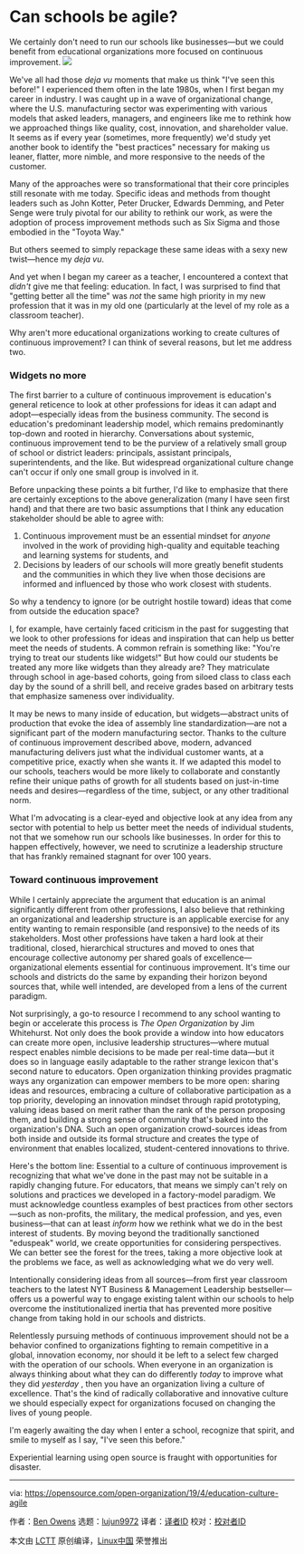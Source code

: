 [#]: collector: (lujun9972)
[#]: translator: (chen-ni)
[#]: reviewer: ( )
[#]: publisher: ( )
[#]: url: ( )
[#]: subject: (Can schools be agile?)
[#]: via: (https://opensource.com/open-organization/19/4/education-culture-agile)
[#]: author: (Ben Owens https://opensource.com/users/engineerteacher/users/ke4qqq/users/n8chz/users/don-watkins)

Can schools be agile?
======
We certainly don't need to run our schools like businesses—but we could
benefit from educational organizations more focused on continuous
improvement.
![][1]

We've all had those _deja vu_ moments that make us think "I've seen this before!" I experienced them often in the late 1980s, when I first began my career in industry. I was caught up in a wave of organizational change, where the U.S. manufacturing sector was experimenting with various models that asked leaders, managers, and engineers like me to rethink how we approached things like quality, cost, innovation, and shareholder value. It seems as if every year (sometimes, more frequently) we'd study yet another book to identify the "best practices" necessary for making us leaner, flatter, more nimble, and more responsive to the needs of the customer.

Many of the approaches were so transformational that their core principles still resonate with me today. Specific ideas and methods from thought leaders such as John Kotter, Peter Drucker, Edwards Demming, and Peter Senge were truly pivotal for our ability to rethink our work, as were the adoption of process improvement methods such as Six Sigma and those embodied in the "Toyota Way."

But others seemed to simply repackage these same ideas with a sexy new twist—hence my _deja vu_.

And yet when I began my career as a teacher, I encountered a context that _didn't_ give me that feeling: education. In fact, I was surprised to find that "getting better all the time" was _not_ the same high priority in my new profession that it was in my old one (particularly at the level of my role as a classroom teacher).

Why aren't more educational organizations working to create cultures of continuous improvement? I can think of several reasons, but let me address two.

### Widgets no more

The first barrier to a culture of continuous improvement is education's general reticence to look at other professions for ideas it can adapt and adopt—especially ideas from the business community. The second is education's predominant leadership model, which remains predominantly top-down and rooted in hierarchy. Conversations about systemic, continuous improvement tend to be the purview of a relatively small group of school or district leaders: principals, assistant principals, superintendents, and the like. But widespread organizational culture change can't occur if only one small group is involved in it.

Before unpacking these points a bit further, I'd like to emphasize that there are certainly exceptions to the above generalization (many I have seen first hand) and that there are two basic assumptions that I think any education stakeholder should be able to agree with:

  1. Continuous improvement must be an essential mindset for _anyone_ involved in the work of providing high-quality and equitable teaching and learning systems for students, and
  2. Decisions by leaders of our schools will more greatly benefit students and the communities in which they live when those decisions are informed and influenced by those who work closest with students.



So why a tendency to ignore (or be outright hostile toward) ideas that come from outside the education space?

I, for example, have certainly faced criticism in the past for suggesting that we look to other professions for ideas and inspiration that can help us better meet the needs of students. A common refrain is something like: "You're trying to treat our students like widgets!" But how could our students be treated any more like widgets than they already are? They matriculate through school in age-based cohorts, going from siloed class to class each day by the sound of a shrill bell, and receive grades based on arbitrary tests that emphasize sameness over individuality.

It may be news to many inside of education, but widgets—abstract units of production that evoke the idea of assembly line standardization—are not a significant part of the modern manufacturing sector. Thanks to the culture of continuous improvement described above, modern, advanced manufacturing delivers just what the individual customer wants, at a competitive price, exactly when she wants it. If we adapted this model to our schools, teachers would be more likely to collaborate and constantly refine their unique paths of growth for all students based on just-in-time needs and desires—regardless of the time, subject, or any other traditional norm.

What I'm advocating is a clear-eyed and objective look at any idea from any sector with potential to help us better meet the needs of individual students, not that we somehow run our schools like businesses. In order for this to happen effectively, however, we need to scrutinize a leadership structure that has frankly remained stagnant for over 100 years.

### Toward continuous improvement

While I certainly appreciate the argument that education is an animal significantly different from other professions, I also believe that rethinking an organizational and leadership structure is an applicable exercise for any entity wanting to remain responsible (and responsive) to the needs of its stakeholders. Most other professions have taken a hard look at their traditional, closed, hierarchical structures and moved to ones that encourage collective autonomy per shared goals of excellence—organizational elements essential for continuous improvement. It's time our schools and districts do the same by expanding their horizon beyond sources that, while well intended, are developed from a lens of the current paradigm.

Not surprisingly, a go-to resource I recommend to any school wanting to begin or accelerate this process is _The Open Organization_ by Jim Whitehurst. Not only does the book provide a window into how educators can create more open, inclusive leadership structures—where mutual respect enables nimble decisions to be made per real-time data—but it does so in language easily adaptable to the rather strange lexicon that's second nature to educators. Open organization thinking provides pragmatic ways any organization can empower members to be more open: sharing ideas and resources, embracing a culture of collaborative participation as a top priority, developing an innovation mindset through rapid prototyping, valuing ideas based on merit rather than the rank of the person proposing them, and building a strong sense of community that's baked into the organization's DNA. Such an open organization crowd-sources ideas from both inside and outside its formal structure and creates the type of environment that enables localized, student-centered innovations to thrive.

Here's the bottom line: Essential to a culture of continuous improvement is recognizing that what we've done in the past may not be suitable in a rapidly changing future. For educators, that means we simply can't rely on solutions and practices we developed in a factory-model paradigm. We must acknowledge countless examples of best practices from other sectors—such as non-profits, the military, the medical profession, and yes, even business—that can at least _inform_ how we rethink what we do in the best interest of students. By moving beyond the traditionally sanctioned "eduspeak" world, we create opportunities for considering perspectives. We can better see the forest for the trees, taking a more objective look at the problems we face, as well as acknowledging what we do very well.

Intentionally considering ideas from all sources—from first year classroom teachers to the latest NYT Business & Management Leadership bestseller—offers us a powerful way to engage existing talent within our schools to help overcome the institutionalized inertia that has prevented more positive change from taking hold in our schools and districts.

Relentlessly pursuing methods of continuous improvement should not be a behavior confined to organizations fighting to remain competitive in a global, innovation economy, nor should it be left to a select few charged with the operation of our schools. When everyone in an organization is always thinking about what they can do differently _today_ to improve what they did _yesterday_ , then you have an organization living a culture of excellence. That's the kind of radically collaborative and innovative culture we should especially expect for organizations focused on changing the lives of young people.

I'm eagerly awaiting the day when I enter a school, recognize that spirit, and smile to myself as I say, "I've seen this before."

Experiential learning using open source is fraught with opportunities for disaster.

--------------------------------------------------------------------------------

via: https://opensource.com/open-organization/19/4/education-culture-agile

作者：[Ben Owens][a]
选题：[lujun9972][b]
译者：[译者ID](https://github.com/译者ID)
校对：[校对者ID](https://github.com/校对者ID)

本文由 [LCTT](https://github.com/LCTT/TranslateProject) 原创编译，[Linux中国](https://linux.cn/) 荣誉推出

[a]: https://opensource.com/users/engineerteacher/users/ke4qqq/users/n8chz/users/don-watkins
[b]: https://github.com/lujun9972
[1]: https://opensource.com/sites/default/files/styles/image-full-size/public/lead-images/EDUCATION_network.png?itok=ySEHuAQ8
